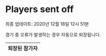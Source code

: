 # Players sent off
최종 업데이트: 2020년 12월 18일 12시 51분


경기 중 오류가 발생하는 경우 자동으로 퇴장됩니다.


| 퇴장된 참가자 |
|:---:|